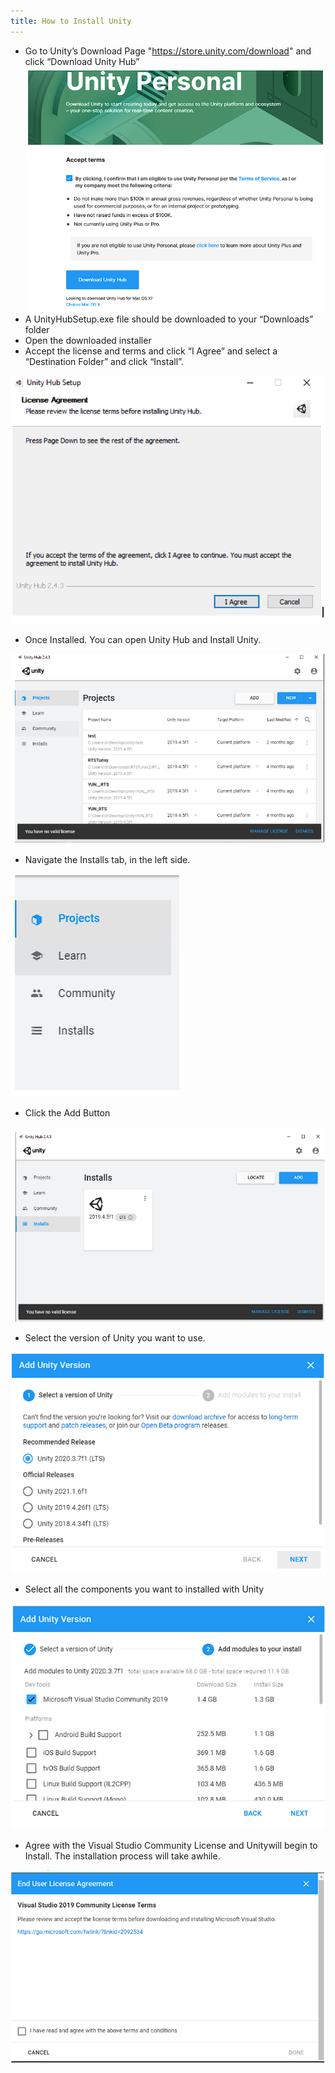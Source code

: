 ```yaml
---
title: How to Install Unity
---
```


- Go to Unity’s Download Page "https://store.unity.com/download" and click “Download Unity Hub”
  ![image](/img/XR-App-Installation-Guide/11.png)
- A UnityHubSetup.exe file should be downloaded to your “Downloads” folder
- Open the downloaded installer
- Accept the license and terms and click “I Agree” and select a “Destination Folder” and click “Install”.

![image](/img/XR-App-Installation-Guide/12.png)

- Once Installed. You can open Unity Hub and Install Unity.

![image](/img/XR-App-Installation-Guide/13.png)

- Navigate the Installs tab, in the left side.

![image](/img/XR-App-Installation-Guide/14.png)

- Click the Add Button

![image](/img/XR-App-Installation-Guide/15.png)

- Select the version of Unity you want to use.

![image](/img/XR-App-Installation-Guide/16.png)

- Select all the components you want to installed with Unity

![image](/img/XR-App-Installation-Guide/17.png)

- Agree with the Visual Studio Community License and Unitywill begin to Install. The installation process will take awhile.

![image](/img/XR-App-Installation-Guide/18.png)
